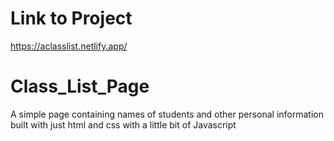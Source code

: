 # Link to Project
  https://aclasslist.netlify.app/

# Class_List_Page
A simple page containing names of students and other personal information 
built with just html and css with a little bit of Javascript 
